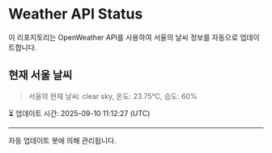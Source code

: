 
# Weather API Status

이 리포지토리는 OpenWeather API를 사용하여 서울의 날씨 정보를 자동으로 업데이트합니다.

## 현재 서울 날씨
> 서울의 현재 날씨: clear sky, 온도: 23.75°C, 습도: 60%

⏳ 업데이트 시간: 2025-09-10 11:12:27 (UTC)

---
자동 업데이트 봇에 의해 관리됩니다.
